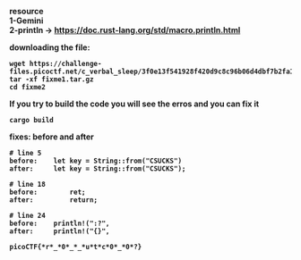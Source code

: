 <b>resource<b><br> 
1-Gemini<br>
2-println -> https://doc.rust-lang.org/std/macro.println.html <br>

downloading the file:

```
wget https://challenge-files.picoctf.net/c_verbal_sleep/3f0e13f541928f420d9c8c96b06d4dbf7b2fa18b15adbd457108e8c80a1f5883/fixme1.tar.gz
tar -xf fixme1.tar.gz
cd fixme2
```

If you try to build the code you will see the erros and you can fix it

```
cargo build
```

fixes: before and after

```
# line 5
before:    let key = String::from("CSUCKS")
after:     let key = String::from("CSUCKS");

# line 18
before:        ret;
after:         return;

# line 24
before:    println!(":?",
after:     println!("{}",
```

```flag
picoCTF{*r*_*0*_*_*u*t*c*0*_*0*?}
```

<!--picoCTF{4r3_y0u_4_ru$t4c30n_n0w?}-->
